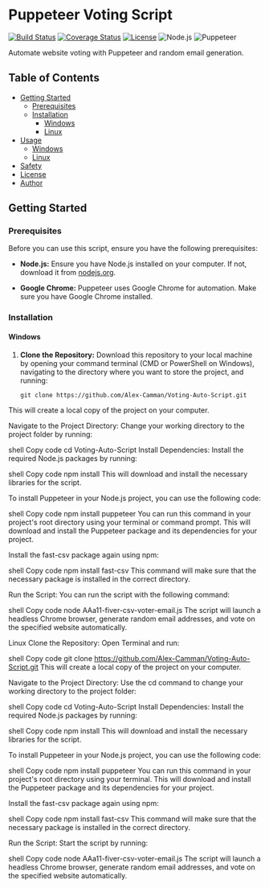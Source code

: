 # Puppeteer Voting Script

[![Build Status](https://travis-ci.com/Alex-Camman/Voting-Auto-Script.svg?branch=main)](https://travis-ci.com/Alex-Camman/Voting-Auto-Script/builds/3)
[![Coverage Status](https://img.shields.io/badge/Coverage-100%25-success.svg)](https://coveralls.io/github/Alex-Camman/Voting-Auto-Script?branch=main)
[![License](https://img.shields.io/badge/License-MIT-blue.svg)](https://opensource.org/licenses/MIT)
![Node.js](https://img.shields.io/badge/Node.js-v14.17.5-brightgreen.svg)
![Puppeteer](https://img.shields.io/badge/Puppeteer-Web%20Automation-brightgreen.svg)

Automate website voting with Puppeteer and random email generation.

## Table of Contents

- [Getting Started](#getting-started)
  - [Prerequisites](#prerequisites)
  - [Installation](#installation)
    - [Windows](#windows)
    - [Linux](#linux)
- [Usage](#usage)
  - [Windows](#windows-usage)
  - [Linux](#linux-usage)
- [Safety](#safety)
- [License](#license)
- [Author](#author)

## Getting Started

### Prerequisites

Before you can use this script, ensure you have the following prerequisites:

- **Node.js:** Ensure you have Node.js installed on your computer. If not, download it from [nodejs.org](https://nodejs.org/).

- **Google Chrome:** Puppeteer uses Google Chrome for automation. Make sure you have Google Chrome installed.

### Installation

#### Windows

1. **Clone the Repository:**
   Download this repository to your local machine by opening your command terminal (CMD or PowerShell on Windows), navigating to the directory where you want to store the project, and running:

   ```shell
   git clone https://github.com/Alex-Camman/Voting-Auto-Script.git
This will create a local copy of the project on your computer.

Navigate to the Project Directory:
Change your working directory to the project folder by running:

shell
Copy code
cd Voting-Auto-Script
Install Dependencies:
Install the required Node.js packages by running:

shell
Copy code
npm install
This will download and install the necessary libraries for the script.

To install Puppeteer in your Node.js project, you can use the following code:

shell
Copy code
npm install puppeteer
You can run this command in your project's root directory using your terminal or command prompt. This will download and install the Puppeteer package and its dependencies for your project.

Install the fast-csv package again using npm:

shell
Copy code
npm install fast-csv
This command will make sure that the necessary package is installed in the correct directory.

Run the Script:
You can run the script with the following command:

shell
Copy code
node AAa11-fiver-csv-voter-email.js
The script will launch a headless Chrome browser, generate random email addresses, and vote on the specified website automatically.

Linux
Clone the Repository:
Open Terminal and run:

shell
Copy code
git clone https://github.com/Alex-Camman/Voting-Auto-Script.git
This will create a local copy of the project on your computer.

Navigate to the Project Directory:
Use the cd command to change your working directory to the project folder:

shell
Copy code
cd Voting-Auto-Script
Install Dependencies:
Install the required Node.js packages by running:

shell
Copy code
npm install
This will download and install the necessary libraries for the script.

To install Puppeteer in your Node.js project, you can use the following code:

shell
Copy code
npm install puppeteer
You can run this command in your project's root directory using your terminal. This will download and install the Puppeteer package and its dependencies for your project.

Install the fast-csv package again using npm:

shell
Copy code
npm install fast-csv
This command will make sure that the necessary package is installed in the correct directory.

Run the Script:
Start the script by running:

shell
Copy code
node AAa11-fiver-csv-voter-email.js
The script will launch a headless Chrome browser, generate random email addresses, and vote on the specified website automatically.
